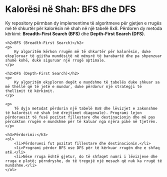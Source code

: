 <h1>Kalorësi në Shah: BFS dhe DFS</h1>
    <p>
        Ky repository përmban dy implementime të algoritmeve për gjetjen e rrugës më të shkurtër për kalorësin në shah në një tabelë 8x8. Përdoren dy metoda kërkimi: <strong>Breadth-First Search (BFS)</strong> dhe <strong>Depth-First Search (DFS)</strong>.
    </p>

    <h2>BFS (Breadth-First Search)</h2>
    <p>
        Ky algoritëm kërkon rrugën më të shkurtër për kalorësin, duke eksploruar të gjitha mundësitë në mënyrë të barabartë dhe pa shpenzuar shumë kohë, duke siguruar një rrugë optimale.
    </p>

    <h2>DFS (Depth-First Search)</h2>
    <p>
        Ky algoritëm eksploron degët e mundshme të tabelës duke shkuar sa më thellë që të jetë e mundur, duke përdorur një strategji të thellimit të kërkimit.
    </p>

    <p>
        Të dyja metodat përdorin një tabelë 8x8 dhe lëvizjet e zakonshme të kalorësit në shah (në drejtimet diagonale). Programi lejon përdoruesit të fusë pozitat fillestare dhe destinacionin dhe më pas përcakton rrugën e mundshme për të kaluar nga njëra pikë në tjetrën.
    </p>

    <h3>Përdorimi:</h3>
    <ol>
        <li>Përdoruesi fut pozitat fillestare dhe destinacionin.</li>
        <li>Programi përdor BFS ose DFS për të kërkuar rrugën dhe e shfaq atë.</li>
        <li>Nëse rruga është gjetur, do të shfaqet numri i lëvizjeve dhe rruga e plotë; përndryshe, do të tregojë një mesazh që nuk ka rrugë të mundshme.</li>
    </ol>
